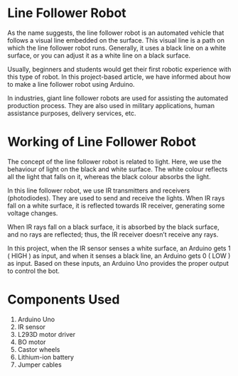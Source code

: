 # Line Follower Robot
As the name suggests, the line follower robot is an automated vehicle that follows a visual line embedded on the surface. This visual line is a path on which the line follower robot runs. Generally, it uses a black line on a white surface, or you can adjust it as a white line on a black surface.

Usually, beginners and students would get their first robotic experience with this type of robot. In this project-based article, we have informed about how to make a line follower robot using Arduino.

In industries, giant line follower robots are used for assisting the automated production process. They are also used in military applications, human assistance purposes, delivery services, etc.

# Working of Line Follower Robot
The concept of the line follower robot is related to light. Here, we use the behaviour of light on the black and white surface. The white colour reflects all the light that falls on it, whereas the black colour absorbs the light.

In this line follower robot, we use IR transmitters and receivers (photodiodes). They are used to send and receive the lights. When IR rays fall on a white surface, it is reflected towards IR receiver, generating some voltage changes.

When IR rays fall on a black surface, it is absorbed by the black surface, and no rays are reflected; thus, the IR receiver doesn’t receive any rays.

In this project, when the IR sensor senses a white surface, an Arduino gets 1 ( HIGH ) as input, and when it senses a black line, an Arduino gets 0 ( LOW ) as input. Based on these inputs, an Arduino Uno provides the proper output to control the bot.

# Components Used
1. Arduino Uno 
2. IR sensor
3. L293D motor driver
4. BO motor
5. Castor wheels
6. Lithium-ion battery
7. Jumper cables
